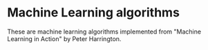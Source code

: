 Machine Learning algorithms
==========                 

These are machine learning algorithms implemented from "Machine Learning in Action" by Peter Harrington.